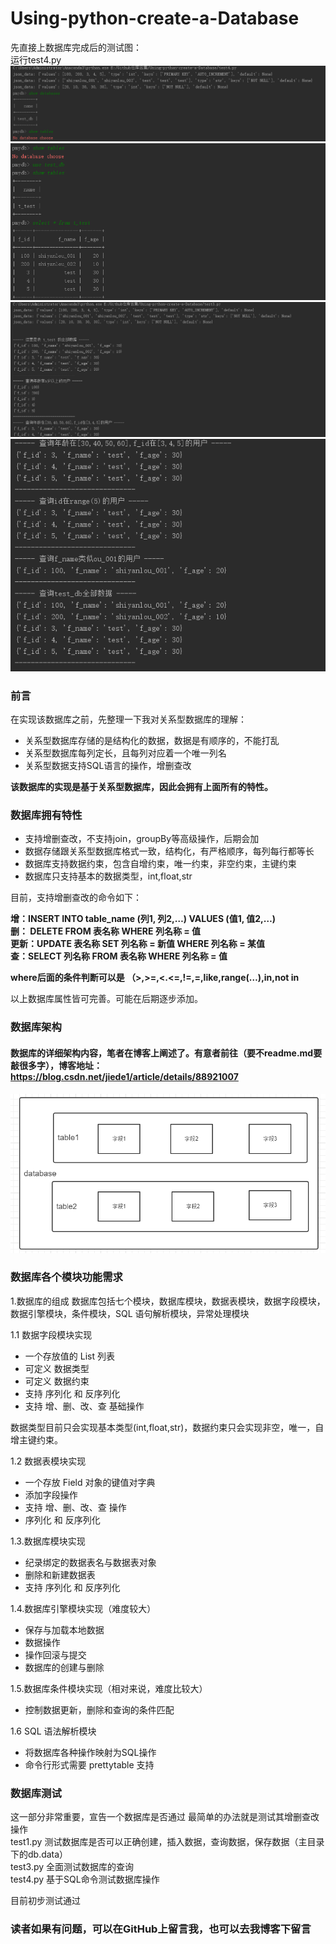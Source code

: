# Using-python-create-a-Database

先直接上数据库完成后的测试图：  
运行test4.py  
![运行test4.py](https://github.com/Jiede1/Using-python-create-a-Database/blob/master/picture/test.PNG)  
![运行test4.py](https://github.com/Jiede1/Using-python-create-a-Database/blob/master/picture/test1.PNG)  
![运行test3.py](https://github.com/Jiede1/Using-python-create-a-Database/blob/master/picture/test30.PNG)  
![运行test3.py](https://github.com/Jiede1/Using-python-create-a-Database/blob/master/picture/test31.PNG)  
  
### 前言  
在实现该数据库之前，先整理一下我对关系型数据库的理解：  
* 关系型数据库存储的是结构化的数据，数据是有顺序的，不能打乱  
* 关系型数据库每列定长，且每列对应着一个唯一列名  
* 关系型数据支持SQL语言的操作，增删查改   
   
**该数据库的实现是基于关系型数据库，因此会拥有上面所有的特性。**
  
### 数据库拥有特性
* 支持增删查改，不支持join，groupBy等高级操作，后期会加
* 数据存储跟关系型数据库格式一致，结构化，有严格顺序，每列每行都等长
* 数据库支持数据约束，包含自增约束，唯一约束，非空约束，主键约束
* 数据库只支持基本的数据类型，int,float,str  

目前，支持增删查改的命令如下：  

**增：INSERT INTO table_name (列1, 列2,…) VALUES (值1, 值2,…)**  
**删： DELETE FROM 表名称 WHERE 列名称 = 值**  
**更新：UPDATE 表名称 SET 列名称 = 新值 WHERE 列名称 = 某值**    
**查：SELECT 列名称 FROM 表名称 WHERE 列名称 = 值**    
  
**where后面的条件判断可以是 （>,>=,<.<=,!=,=,like,range(…),in,not in**   
  
  
以上数据库属性皆可完善。可能在后期逐步添加。
  
### 数据库架构  

#### **数据库的详细架构内容，笔者在博客上阐述了。有意者前往（要不readme.md要敲很多字），博客地址：https://blog.csdn.net/jiede1/article/details/88921007**  
  
![架构图](https://github.com/Jiede1/Using-python-create-a-Database/blob/master/picture/%E6%9E%B6%E6%9E%84.PNG)
### 数据库各个模块功能需求  
1.数据库的组成
数据库包括七个模块，数据库模块，数据表模块，数据字段模块，数据引擎模块，条件模块，SQL 语句解析模块，异常处理模块

1.1 数据字段模块实现  
* 一个存放值的 List 列表
* 可定义 数据类型
* 可定义 数据约束 
* 支持 序列化 和 反序列化
* 支持 增、删、改、查 基础操作

数据类型目前只会实现基本类型(int,float,str)，数据约束只会实现非空，唯一，自增主键约束。  

1.2 数据表模块实现  
* 一个存放 Field 对象的键值对字典
* 添加字段操作
* 支持 增、删、改、查 操作
* 序列化 和 反序列化

1.3.数据库模块实现  
* 纪录绑定的数据表名与数据表对象
* 删除和新建数据表
* 支持 序列化 和 反序列化  

1.4.数据库引擎模块实现（难度较大）
* 保存与加载本地数据
* 数据操作
* 操作回滚与提交
* 数据库的创建与删除  

1.5.数据库条件模块实现（相对来说，难度比较大）
* 控制数据更新，删除和查询的条件匹配 

1.6 SQL 语法解析模块  
* 将数据库各种操作映射为SQL操作  
* 命令行形式需要 prettytable 支持  

### 数据库测试

这一部分非常重要，宣告一个数据库是否通过 最简单的办法就是测试其增删查改操作  
 test1.py 测试数据库是否可以正确创建，插入数据，查询数据，保存数据（主目录下的db.data）  
 test3.py 全面测试数据库的查询  
 test4.py 基于SQL命令测试数据库操作  

目前初步测试通过 

### 读者如果有问题，可以在GitHub上留言我，也可以去我博客下留言
